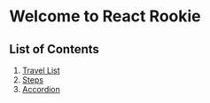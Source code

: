 # Welcome to React Rookie

## List of Contents
1. [Travel List](https://tripz-list.netlify.app/)
2. [Steps](https://github.com/QuackPlayground/react-rookie/tree/04-steps)
3. [Accordion](https://github.com/QuackPlayground/react-rookie/tree/02-accordion)